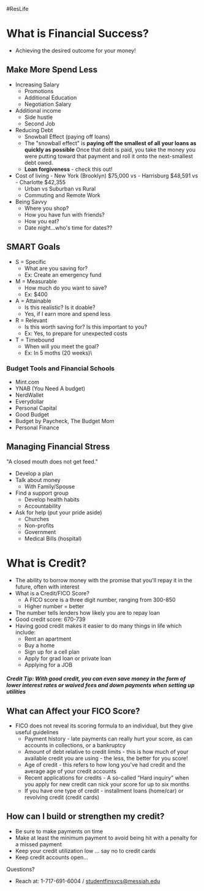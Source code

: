 #ResLife
# What is Financial Success?
- Achieving the desired outcome for your money!
## Make More Spend Less
- Increasing Salary
	- Promotions
	- Additional Education
	- Negotiation Salary
- Additional income
	- Side hustle
	- Second Job
- Reducing Debt
	- Snowball Effect (paying off loans)
	- The "snowball effect" is **paying off the smallest of all your loans as quickly as possible** Once that debt is paid, you take the money you were putting toward that payment and roll it onto the next-smallest debt owed.
	- **Loan forgiveness** - check this out!
- Cost of living
		- New York (Brooklyn) $75,000 vs
		- Harrisburg $48,591 vs
		- Charlotte $42,355
	- Urban vs Suburban vs Rural
	- Commuting and Remote Work
- Being Savvy
	- Where you shop?
	- How you have fun with friends?
	- How you eat?
	- Date night...who's time for dates??

## SMART Goals
- S = Specific
	- What are you saving for?
	- Ex: Create an emergency fund
- M = Measurable
	- How much do you want to save?
	- Ex: $400
- A = Attainable
	- Is this realistic? Is it doable?
	- Yes, if I earn more and spend less
- R = Relevant
	- Is this worth saving for? Is this important to you?
	- Ex: Yes, to prepare for unexpected costs
- T = Timebound
	- When will you meet the goal?
	- Ex: In 5 moths (20 weeks)\

### Budget Tools and Financial Schools
- Mint.com
- YNAB (You Need A budget)
- NerdWallet
- Everydollar
- Personal Capital
- Good Budget
- Budget by Paycheck, The Budget Mom
- Personal Finance

## Managing Financial Stress
"A closed mouth does not get feed."
- Develop a plan
- Talk about money
	- With Family/Spouse
- Find a support group
	- Develop health habits
	- Accountability
- Ask for help (put your pride aside)
	- Churches
	- Non-profits
	- Government
	- Medical Bills (hospital)

# What is Credit?
- The ability to borrow money with the promise that you'll repay it in the future, often with interest
- What is a Credit/FICO Score?
	- A FICO score is a three digit number, ranging from 300-850
	- Higher number = better
- The number tells lenders how likely you are to repay loan
- Good credit score: 670-739
- Having good credit makes it easier to do many things in life which include:
	- Rent an apartment
	- Buy a home
	- Sign up for a cell plan
	- Apply for grad loan or private loan
	- Applying for a JOB
##### Credit Tip: With good credit, you can even save money in the form of lower interest rates or waived fees and down payments when setting up utilities
## What can Affect your FICO Score?
- FICO does not reveal its scoring formula to an individual, but they give useful guidelines
	- Payment history - late payments can really hurt your score, as can accounts in collections, or a bankruptcy
	- Amount of debt relative to credit limits - this is how much of your available credit you are using - the less, the better for you score!
	- Age of credit - this refers to how long you've had credit and the average age of your credit accounts
	- Recent applications for credits - A so-called "Hard inquiry" when you apply for new credit can nick your score for up to six months
	- If you have one type of credit - installment loans (home/car) or revolving credit (credit cards)

## How can I build or strengthen my credit?
- Be sure to make payments on time
- Make at least the minimum payment to avoid being hit with a penalty for a missed payment
- Keep your credit utilization low ... say no to credit cards
- Keep credit accounts open...

Questions? 
- Reach at: 1-717-691-6004 / studentfinsvcs@messiah.edu